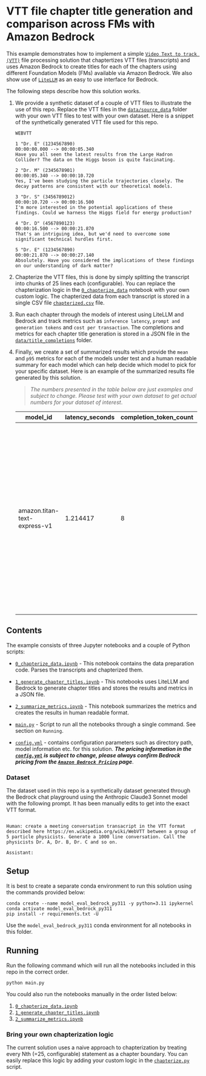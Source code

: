 # VTT file chapter title generation and comparison across FMs with Amazon Bedrock

This example demonstrates how to implement a simple [`Video Text to track (VTT)`](https://en.wikipedia.org/wiki/WebVTT) file processing solution that chaptertizes VTT files (transcripts) and uses Amazon Bedrock to create titles for each of the chapters using different Foundation Models (FMs) available via Amazon Bedrock. We also show use of [`LiteLLM`](https://github.com/BerriAI/litellm) as an easy to use interface for Bedrock.

The following steps describe how this solution works.

1. We provide a synthetic dataset of a couple of VTT files to illustrate the use of this repo. Replace the VTT files in the [`data/source_data`](./data/source_data/) folder with your own VTT files to test with your own dataset. Here is a snippet of the synthetically generated VTT file used for this repo.

    ```{.markdown}
    WEBVTT

    1 "Dr. E" (1234567890)
    00:00:00.000 --> 00:00:05.340
    Have you all seen the latest results from the Large Hadron Collider? The data on the Higgs boson is quite fascinating.

    2 "Dr. M" (2345678901)
    00:00:05.340 --> 00:00:10.720
    Yes, I've been studying the particle trajectories closely. The decay patterns are consistent with our theoretical models.

    3 "Dr. S" (3456789012)
    00:00:10.720 --> 00:00:16.500
    I'm more interested in the potential applications of these findings. Could we harness the Higgs field for energy production?

    4 "Dr. D" (4567890123)
    00:00:16.500 --> 00:00:21.870
    That's an intriguing idea, but we'd need to overcome some significant technical hurdles first.

    5 "Dr. E" (1234567890)
    00:00:21.870 --> 00:00:27.140
    Absolutely. Have you considered the implications of these findings on our understanding of dark matter?
    ```

1. Chapterize the VTT files, this is done by simply splitting the transcript into chunks of 25 lines each (configurable). You can replace the chapterization logic in the [`0_chapterize_data`](./0_chapterize_data.ipynb) notebook with your own custom logic. The chapterized data from each transcript is stored in a single CSV file [`chapterized.csv`](./data/processed_data/chapterized.csv) file.

1. Run each chapter through the models of interest using LiteLLM and Bedrock and track metrics such as `inference latency`, `prompt and generation tokens` and `cost per transaction`. The completions and metrics for each chapter title generation is stored in a JSON file in the [`data/title_completions`](./data/title_completions/) folder.

1. Finally, we create a set of summarized results which provide the `mean` and `p95` metrics for each of the models under test and a human readable summary for each model which can help decide which model to pick for your specific dataset. Here is an example of the summarized results file generated by this solution.

    >_The numbers presented in the table below are just examples and subject to change. Please test with your own dataset to get actual numbers for your dataset of interest_.

    | model_id | latency_seconds | completion_token_count | prompt_token_count | input_token_price | output_token_pricing | p95_latency_seconds | avg_cost_per_txn | p95_cost_per_txn | p95_completion_token_count | p95_prompt_token_count | count | overall_report |
    | --- | --- | --- | --- | --- | --- | --- | --- | --- | --- | --- | --- | --- |
    | amazon.titan-text-express-v1 | 1.214417 | 8 | 480 | 0.000384 | 1.3e-05 | 1.370577 | 0.000397 | 0.000518 | 12.25 | 623.3 | 4 | The average inference latency for this workload with prompt tokens 480 (p95 is 623) and completion tokens 8 (p95 is 12) when using amazon.titan-text-express-v1 is 1.2144s (p95 is 1.3706s) and the average cost per-request is $0.000397 (p95 is $0.000518), this is based on 4 requests. |

## Contents

The example consists of three Jupyter notebooks and a couple of Python scripts:

- [`0_chapterize_data.ipynb`](./0_chapterize_data.ipynb) - This notebook contains the data preparation code. Parses the transcripts and chapterized them.

- [`1_generate_chapter_titles.ipynb`](./1_generate_chapter_titles.ipynb) - This notebooks uses LiteLLM and Bedrock to generate chapter titles and stores the results and metrics in a JSON file.

- [`2_summarize_metrics.ipynb`](./2_summarize_metrics.ipynb) - This notebook summarizes the metrics and creates the results in human readable format.

- [`main.py`](./main.py) - Script to run all the notebooks through a single command. See section on `Running`.

- [`config.yml`](./config.yml) - contains configuration parameters such as directory path, model information etc. for this solution. ***The pricing information in the [`config.yml`](./config.yml) is subject to change, please always confirm Bedrock pricing from the [`Amazon Bedrock Pricing`](https://aws.amazon.com/bedrock/pricing/) page***.

### Dataset

The dataset used in this repo is a synthetically dataset generated through the Bedrock chat playground using the Anthropic Claude3 Sonnet model with the following prompt. It has been manually edits to get into the exact VTT format.

```{.raw}

Human: create a meeting conversation transacript in the VTT format described here https://en.wikipedia.org/wiki/WebVTT between a group of 5 particle physicists. Generate a 1000 line conversation. Call the physicists Dr. A, Dr. B, Dr. C and so on.

Assistant:
```

## Setup

It is best to create a separate conda environment to run this solution using the commands provided below:

```
conda create --name model_eval_bedrock_py311 -y python=3.11 ipykernel
conda activate model_eval_bedrock_py311
pip install -r requirements.txt -U
```

Use the `model_eval_bedrock_py311` conda environment for all notebooks in this folder.

## Running

Run the following command which will run all the notebooks included in this repo in the correct order.

```{.bash}
python main.py
```

You could also run the notebooks manually in the order listed below:

1. [`0_chapterize_data.ipynb`](./0_chapterize_data.ipynb)
1. [`1_generate_chapter_titles.ipynb`](./1_generate_chapter_titles.ipynb) 
1. [`2_summarize_metrics.ipynb`](./2_summarize_metrics.ipynb)

### Bring your own chapterization logic

The current solution uses a naive approach to chapterization by treating every Nth (=25, configurable) statement as a chapter boundary. You can easily replace this logic by adding your custom logic in the [`chapterize.py`](./chapterize.py) script.
